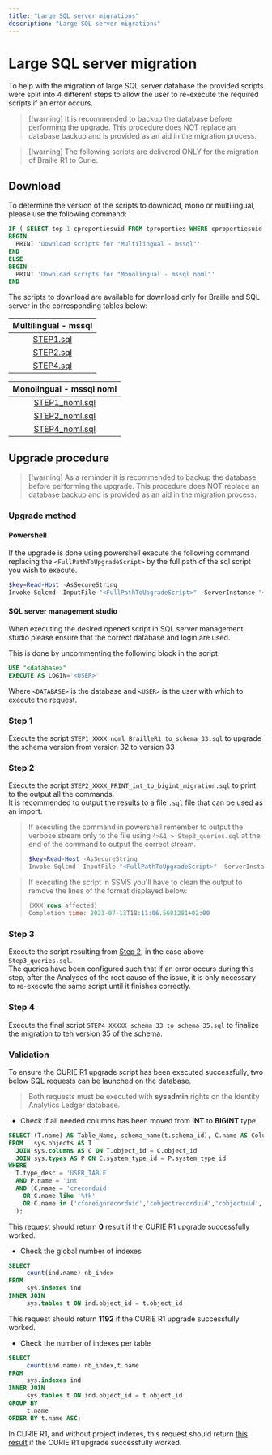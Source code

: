 ```yaml
---
title: "Large SQL server migrations"
description: "Large SQL server migrations"
---
```


# Large SQL server migration

To help with the migration of large SQL server database the provided scripts were split into 4 different steps to allow the user to re-execute the required scripts if an error occurs.  

> [!warning] It is recommended to backup the database before performing the upgrade. This procedure does NOT replace an database backup and is provided as an aid in the migration process.  

> [!warning] The following scripts are delivered ONLY for the migration of Braille R1 to Curie.

## Download  

To determine the version of the scripts to download, mono or multilingual, please use the following command:

```sql
IF ( SELECT top 1 cpropertiesuid FROM tproperties WHERE cpropertiesuid = 'SQLSERVER_MULTILINGUAL') is not null
BEGIN
  PRINT 'Download scripts for "Multilingual - mssql"'
END
ELSE
BEGIN
  PRINT 'Download scripts for "Monolingual - mssql noml"'
END
```

The scripts to download are available for download only for Braille and SQL server in the corresponding tables below:

|       Multilingual - mssql       |
| :------------------------------: |
| [STEP1.sql](STEP1.sql) |
| [STEP2.sql](STEP2.sql) |
| [STEP4.sql](STEP4.sql) |

|          Monolingual - mssql noml           |
| :-----------------------------------------: |
| [STEP1\_noml.sql](STEP1_noml.sql) |
| [STEP2\_noml.sql](STEP2_noml.sql) |
| [STEP4\_noml.sql](STEP4_noml.sql) |

## Upgrade procedure

> [!warning] As a reminder it is recommended to backup the database before performing the upgrade. This procedure does NOT replace an database backup and is provided as an aid in the migration process.  

### Upgrade method

#### Powershell

If the upgrade is done using powershell execute the following command replacing the `<FullPathToUpgradeScript>` by the full path of the sql script you wish to execute.  

```powershell
$key=Read-Host -AsSecureString
Invoke-Sqlcmd -InputFile "<FullPathToUpgradeScript>" -ServerInstance "<ServerInstance>" -Database "<Database>" -Username "<USER>" -Password $key -verbose 
```

#### SQL server management studio  

When executing the desired opened script in SQL server management studio please ensure that the correct database and login are used.  

This is done by uncommenting the following block in the script:

```sql
USE "<database>"
EXECUTE AS LOGIN='<USER>'
```

Where `<DATABASE>` is the database and `<USER>` is the user with which to execute the request.  

### Step 1

Execute the script `STEP1_XXXX_noml_BrailleR1_to_schema_33.sql` to upgrade the schema version from version 32 to version 33

### Step 2

Execute the script `STEP2_XXXX_PRINT_int_to_bigint_migration.sql` to print to the output all the commands.  
It is recommended to output the results to a file `.sql` file that can be used as an import.

> If executing the command in powershell remember to output the verbose stream only to the file using `4>&1 > Step3_queries.sql` at the end of the command to output the correct stream.  
>
> ```powershell
> $key=Read-Host -AsSecureString
> Invoke-Sqlcmd -InputFile "<FullPathToUpgradeScript>" -ServerInstance "<ServerInstance>" -Database "<Database>" -Username "<USER>" -Password $key -Verbose 4>&1 > Step3_queries.sql
> ```

> If executing the script in SSMS you'll have to clean the output to remove the lines of the format displayed below:  
>
> ```sql
> (XXX rows affected)
> Completion time: 2023-07-13T18:11:06.5681281+02:00
> ```

### Step 3

Execute the script resulting from [Step 2](#step-2), in the case above `Step3_queries.sql`.  
The queries have been configured such that if an error occurs during this step, after the Analyses of the root cause of the issue, it is only necessary to re-execute the same script until it finishes correctly.  

### Step 4  

Execute the final script `STEP4_XXXXX_schema_33_to_schema_35.sql` to finalize the migration to teh version 35 of the schema.  

### Validation  

To ensure the CURIE R1 upgrade script has been executed successfully, two below SQL requests can be launched on the database.  

> Both requests must be executed with **sysadmin** rights on the Identity Analytics Ledger database.

- Check if all needed columns has been moved from **INT** to **BIGINT** type

```sql
SELECT (T.name) AS Table_Name, schema_name(t.schema_id), C.name AS Column_Name, c.is_nullable
FROM   sys.objects AS T 
  JOIN sys.columns AS C ON T.object_id = C.object_id
  JOIN sys.types AS P ON C.system_type_id = P.system_type_id
WHERE
  T.type_desc = 'USER_TABLE'
  AND P.name = 'int'
  AND (C.name = 'crecorduid' 
    OR C.name like '%fk' 
    OR C.name in ('cforeignrecorduid','cobjectrecorduid','cobjectuid','coptionuid','crequestid','cworkrecuid')
  );
```

This request should return **0** result if the CURIE R1 upgrade successfully worked.

- Check the global number of indexes

```sql
SELECT 
     count(ind.name) nb_index
FROM 
     sys.indexes ind 
INNER JOIN 
     sys.tables t ON ind.object_id = t.object_id
```

This request should return **1192** if the CURIE R1 upgrade successfully worked.

- Check the number of indexes per table

```sql
SELECT 
     count(ind.name) nb_index,t.name
FROM 
     sys.indexes ind 
INNER JOIN 
     sys.tables t ON ind.object_id = t.object_id
GROUP BY 
     t.name
ORDER BY t.name ASC;
```

In CURIE R1, and without project indexes, this request should return [this result](.assets/bw_sqlserver_CURIE_R1_indexes_number_per_table_aggregation.csv) if the CURIE R1 upgrade successfully worked.  
